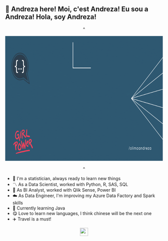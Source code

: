 ## :wave: Andreza here! Moi, c'est Andreza! Eu sou a Andreza! Hola, soy Andreza!
<div align='center'>

^

<img src="https://github.com/olimaandreza/olimaandreza/blob/2d369f3cde016e3ed75216e39ae63c2f711239d5/olimaandreza20x10.gif" width="800" height="400">

^
</div>



- :book: I'm a statistician, always ready to learn new things
- :part_alternation_mark: As a Data Scientist, worked with Python, R, SAS, SQL
- :pizza: As BI Analyst, worked with Qlik Sense, Power BI
- :cloud: As Data Engineer, I'm improving my Azure Data Factory and Spark skills
- :muscle: Currently learning Java
- :yum: Love to learn new languages, I think chinese will be the next one  
- :airplane: Travel is a must!

<div align='center'>
<a href='https://www.linkedin.com/in/andrezaolima/'>
    <img width="26" height="26" src="https://img.icons8.com/metro/26/000000/linkedin.png"/>
</a>
</div>

<!--
**olimaandreza/olimaandreza** is a ✨ _special_ ✨ repository because its `README.md` (this file) appears on your GitHub profile.

Here are some ideas to get you started:

- 🔭 I’m currently working on ...
- 🌱 I’m currently learning ...
- 👯 I’m looking to collaborate on ...
- 🤔 I’m looking for help with ...
- 💬 Ask me about ...
- 📫 How to reach me: ...
- 😄 Pronouns: ...
- ⚡ Fun fact: ...
-->
